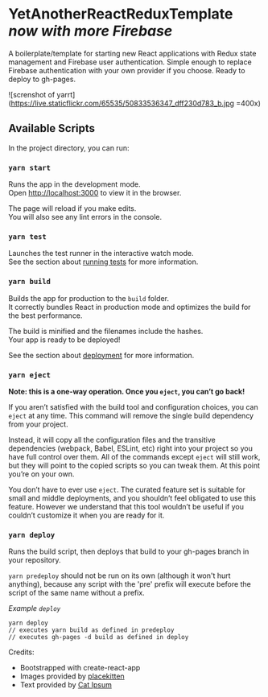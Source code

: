 # YetAnotherReactReduxTemplate _now with more Firebase_

A boilerplate/template for starting new React applications with Redux state management and Firebase user authentication. Simple enough to replace Firebase authentication with your own provider if you choose. Ready to deploy to gh-pages.

![screnshot of yarrt](https://live.staticflickr.com/65535/50833536347_dff230d783_b.jpg =400x)

## Available Scripts

In the project directory, you can run:

### `yarn start`

Runs the app in the development mode.\
Open [http://localhost:3000](http://localhost:3000) to view it in the browser.

The page will reload if you make edits.\
You will also see any lint errors in the console.

### `yarn test`

Launches the test runner in the interactive watch mode.\
See the section about [running tests](https://facebook.github.io/create-react-app/docs/running-tests) for more information.

### `yarn build`

Builds the app for production to the `build` folder.\
It correctly bundles React in production mode and optimizes the build for the best performance.

The build is minified and the filenames include the hashes.\
Your app is ready to be deployed!

See the section about [deployment](https://facebook.github.io/create-react-app/docs/deployment) for more information.

### `yarn eject`

**Note: this is a one-way operation. Once you `eject`, you can’t go back!**

If you aren’t satisfied with the build tool and configuration choices, you can `eject` at any time. This command will remove the single build dependency from your project.

Instead, it will copy all the configuration files and the transitive dependencies (webpack, Babel, ESLint, etc) right into your project so you have full control over them. All of the commands except `eject` will still work, but they will point to the copied scripts so you can tweak them. At this point you’re on your own.

You don’t have to ever use `eject`. The curated feature set is suitable for small and middle deployments, and you shouldn’t feel obligated to use this feature. However we understand that this tool wouldn’t be useful if you couldn’t customize it when you are ready for it.

### `yarn deploy`

Runs the build script, then deploys that build to your gh-pages branch in your repository.

`yarn predeploy` should not be run on its own (although it won't hurt anything), because any script with the 'pre' prefix will execute before the script of the same name without a prefix.

_Example `deploy`_

```
yarn deploy
// executes yarn build as defined in predeploy
// executes gh-pages -d build as defined in deploy
```

Credits:

- Bootstrapped with create-react-app
- Images provided by [placekitten](https://placekitten.com/)
- Text provided by [Cat Ipsum](http://www.catipsum.com/)
